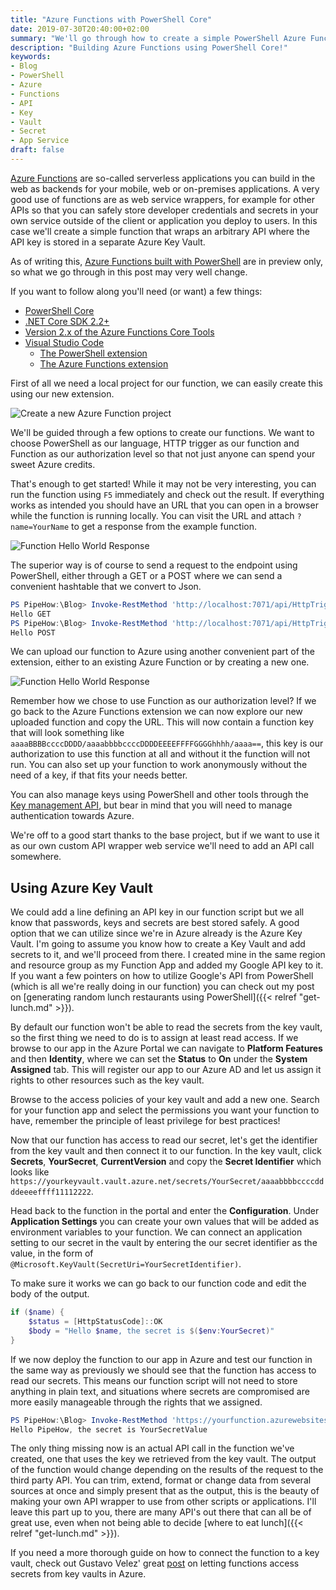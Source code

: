 ```yaml
---
title: "Azure Functions with PowerShell Core"
date: 2019-07-30T20:40:00+02:00
summary: "We'll go through how to create a simple PowerShell Azure Function that calls an API with the key stored in an Azure Key Vault, and then how to call it from somewhere else!"
description: "Building Azure Functions using PowerShell Core!"
keywords:
- Blog
- PowerShell
- Azure
- Functions
- API
- Key
- Vault
- Secret
- App Service
draft: false
---
```


[Azure Functions](https://azure.microsoft.com/en-in/services/functions/) are so-called serverless applications you can build in the web as backends for your mobile, web or on-premises applications. A very good use of functions are as web service wrappers, for example for other APIs so that you can safely store developer credentials and secrets in your own service outside of the client or application you deploy to users. In this case we'll create a simple function that wraps an arbitrary API where the API key is stored in a separate Azure Key Vault.

As of writing this, [Azure Functions built with PowerShell](https://docs.microsoft.com/en-gb/azure/azure-functions/functions-create-first-function-powershell) are in preview only, so what we go through in this post may very well change.

If you want to follow along you'll need (or want) a few things:

- [PowerShell Core](https://docs.microsoft.com/en-us/powershell/scripting/install/installing-powershell-core-on-windows?view=powershell-6)
- [.NET Core SDK 2.2+](https://dotnet.microsoft.com/download)
- [Version 2.x of the Azure Functions Core Tools](https://docs.microsoft.com/en-gb/azure/azure-functions/functions-run-local#v2)
- [Visual Studio Code](https://code.visualstudio.com/)
    - [The PowerShell extension](https://marketplace.visualstudio.com/items?itemName=ms-vscode.PowerShell)
    - [The Azure Functions extension](https://marketplace.visualstudio.com/items?itemName=ms-azuretools.vscode-azurefunctions)

First of all we need a local project for our function, we can easily create this using our new extension.

![Create a new Azure Function project](/img/new-azurefunction/vscode_create_azurefunctionproject.png)

We'll be guided through a few options to create our functions. We want to choose PowerShell as our language, HTTP trigger as our function and Function as our authorization level so that not just anyone can spend your sweet Azure credits.

That's enough to get started! While it may not be very interesting, you can run the function using ```F5``` immediately and check out the result. If everything works as intended you should have an URL that you can open in a browser while the function is running locally. You can visit the URL and attach ```?name=YourName``` to get a response from the example function.

![Function Hello World Response](/img/new-azurefunction/azurefunction_helloworld.png)

The superior way is of course to send a request to the endpoint using PowerShell, either through a GET or a POST where we can send a convenient hashtable that we convert to Json.

```ps1
PS PipeHow:\Blog> Invoke-RestMethod 'http://localhost:7071/api/HttpTrigger?name=GET'
Hello GET
PS PipeHow:\Blog> Invoke-RestMethod 'http://localhost:7071/api/HttpTrigger' -Method Post -Body (@{'name'='POST'} | ConvertTo-Json)
Hello POST
```

We can upload our function to Azure using another convenient part of the extension, either to an existing Azure Function or by creating a new one.

![Function Hello World Response](/img/new-azurefunction/vscode_upload_azurefunction.png)

Remember how we chose to use Function as our authorization level? If we go back to the Azure Functions extension we can now explore our new uploaded function and copy the URL. This will now contain a function key that will look something like ```aaaaBBBBccccDDDD/aaaabbbbccccDDDDEEEEFFFFGGGGhhhh/aaaa==```, this key is our authorization to use this function at all and without it the function will not run. You can also set up your function to work anonymously without the need of a key, if that fits your needs better.

You can also manage keys using PowerShell and other tools through the [Key management API](https://github.com/Azure/azure-functions-host/wiki/Key-management-API), but bear in mind that you will need to manage authentication towards Azure.

We're off to a good start thanks to the base project, but if we want to use it as our own custom API wrapper web service we'll need to add an API call somewhere.

## Using Azure Key Vault

We could add a line defining an API key in our function script but we all know that passwords, keys and secrets are best stored safely. A good option that we can utilize since we're in Azure already is the Azure Key Vault. I'm going to assume you know how to create a Key Vault and add secrets to it, and we'll proceed from there. I created mine in the same region and resource group as my Function App and added my Google API key to it. If you want a few pointers on how to utilize Google's API from PowerShell (which is all we're really doing in our function) you can check out my post on [generating random lunch restaurants using PowerShell]({{< relref "get-lunch.md" >}}).

By default our function won't be able to read the secrets from the key vault, so the first thing we need to do is to assign at least read access. If we browse to our app in the Azure Portal we can navigate to **Platform Features** and then **Identity**, where we can set the **Status** to **On** under the **System Assigned** tab. This will register our app to our Azure AD and let us assign it rights to other resources such as the key vault.

Browse to the access policies of your key vault and add a new one. Search for your function app and select the permissions you want your function to have, remember the principle of least privilege for best practices!

Now that our function has access to read our secret, let's get the identifier from the key vault and then connect it to our function. In the key vault, click **Secrets**, **YourSecret**, **CurrentVersion** and copy the **Secret Identifier** which looks like ```https://yourkeyvault.vault.azure.net/secrets/YourSecret/aaaabbbbccccddddeeeeffff11112222```.

Head back to the function in the portal and enter the **Configuration**. Under **Application Settings** you can create your own values that will be added as environment variables to your function. We can connect an application setting to our secret in the vault by entering the our secret identifier as the value, in the form of ```@Microsoft.KeyVault(SecretUri=YourSecretIdentifier)```.

To make sure it works we can go back to our function code and edit the body of the output.

```ps1
if ($name) {
    $status = [HttpStatusCode]::OK
    $body = "Hello $name, the secret is $($env:YourSecret)"
}
```

If we now deploy the function to our app in Azure and test our function in the same way as previously we should see that the function has access to read our secrets. This means our function script will not need to store anything in plain text, and situations where secrets are compromised are more easily manageable through the rights that we assigned.

```ps1
PS PipeHow:\Blog> Invoke-RestMethod 'https://yourfunction.azurewebsites.net/api/HttpTrigger?name=PipeHow&code=aaaaBBBBccccDDDD/aaaabbbbccccDDDDEEEEFFFFGGGGhhhh/aaaa=='
Hello PipeHow, the secret is YourSecretValue
```

The only thing missing now is an actual API call in the function we've created, one that uses the key we retrieved from the key vault. The output of the function would change depending on the results of the request to the third party API. You can trim, extend, format or change data from several sources at once and simply present that as the output, this is the beauty of making your own API wrapper to use from other scripts or applications. I'll leave this part up to you, there are many API's out there that can all be of great use, even when not being able to decide [where to eat lunch]({{< relref "get-lunch.md" >}}).

If you need a more thorough guide on how to connect the function to a key vault, check out Gustavo Velez' great [post](https://practical365.com/azure-ad/securing-sensitive-information-in-azure-functions-with-the-azure-key-vault/) on letting functions access secrets from key vaults in Azure.